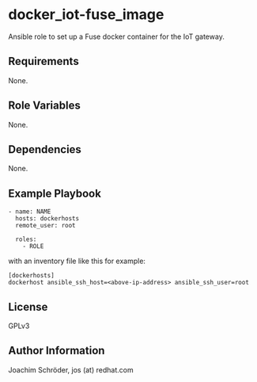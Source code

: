 docker_iot-fuse_image
=====================

Ansible role to set up a Fuse docker container for the IoT gateway.

Requirements
------------
None.

Role Variables
--------------

None.

Dependencies
------------

None.

Example Playbook
----------------
```
- name: NAME
  hosts: dockerhosts
  remote_user: root

  roles:
    - ROLE
```
with an inventory file like this for example:
```
[dockerhosts]
dockerhost ansible_ssh_host=<above-ip-address> ansible_ssh_user=root
```

License
-------

GPLv3

Author Information
------------------

Joachim Schröder, jos (at) redhat.com
